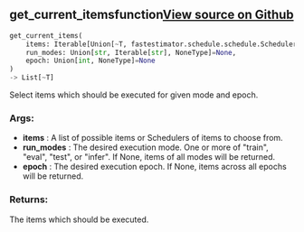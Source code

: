 ## get_current_items<span class="tag">function</span><a class="sourcelink" href=https://github.com/fastestimator/fastestimator/blob/r1.1/fastestimator/schedule/schedule.py/#L169-L197>View source on Github</a>
```python
get_current_items(
	items: Iterable[Union[~T, fastestimator.schedule.schedule.Scheduler[~T]]],
	run_modes: Union[str, Iterable[str], NoneType]=None,
	epoch: Union[int, NoneType]=None
)
-> List[~T]
```
Select items which should be executed for given mode and epoch.


<h3>Args:</h3>

* **items** :  A list of possible items or Schedulers of items to choose from.
* **run_modes** :  The desired execution mode. One or more of "train", "eval", "test", or "infer". If None, items of        all modes will be returned.
* **epoch** :  The desired execution epoch. If None, items across all epochs will be returned.

<h3>Returns:</h3>
    The items which should be executed.

